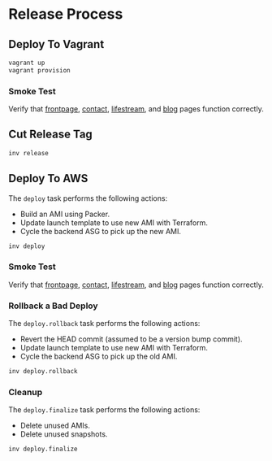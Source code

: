 # Release Process

## Deploy To Vagrant

```bash
vagrant up
vagrant provision
```

### Smoke Test

Verify that [frontpage](https://local.hyperboladc.net/), [contact](https://local.hyperboladc.net/contact/),
[lifestream](https://local.hyperboladc.net/lifestream/), and [blog](https://local.hyperboladc.net/w/)
pages function correctly.

## Cut Release Tag

```bash
inv release
```

## Deploy To AWS

The `deploy` task performs the following actions:

-   Build an AMI using Packer.
-   Update launch template to use new AMI with Terraform.
-   Cycle the backend ASG to pick up the new AMI.

```bash
inv deploy
```

### Smoke Test

Verify that [frontpage](https://hyperbo.la/), [contact](https://hyperbo.la/contact/),
[lifestream](https://hyperbo.la/lifestream/), and [blog](https://hyperbo.la/w/) pages
function correctly.

### Rollback a Bad Deploy

The `deploy.rollback` task performs the following actions:

-   Revert the HEAD commit (assumed to be a version bump commit).
-   Update launch template to use new AMI with Terraform.
-   Cycle the backend ASG to pick up the old AMI.

```bash
inv deploy.rollback
```

### Cleanup

The `deploy.finalize` task performs the following actions:

-   Delete unused AMIs.
-   Delete unused snapshots.

```bash
inv deploy.finalize
```
